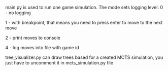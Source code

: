 main.py is used to run one game simulation.
The mode sets logging level:
0 - no logging

1 - with breakpoint, that means you need to press enter to move to the next move

2 - print moves to console

4 - log moves into file with game id

tree_visualizer.py can draw trees based for a created MCTS simulation, you just have to uncomment it in mcts_simulation.py file
 